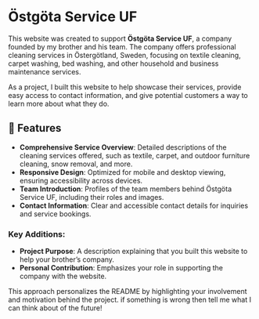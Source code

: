 # Östgöta Service UF

This website was created to support **Östgöta Service UF**, a company founded by my brother and his team. The company offers professional cleaning services in Östergötland, Sweden, focusing on textile cleaning, carpet washing, bed washing, and other household and business maintenance services.

As a project, I built this website to help showcase their services, provide easy access to contact information, and give potential customers a way to learn more about what they do.

## 🌟 Features

- **Comprehensive Service Overview**: Detailed descriptions of the cleaning services offered, such as textile, carpet, and outdoor furniture cleaning, snow removal, and more.
- **Responsive Design**: Optimized for mobile and desktop viewing, ensuring accessibility across devices.
- **Team Introduction**: Profiles of the team members behind Östgöta Service UF, including their roles and images.
- **Contact Information**: Clear and accessible contact details for inquiries and service bookings.


### Key Additions:
- **Project Purpose**: A description explaining that you built this website to help your brother’s company.
- **Personal Contribution**: Emphasizes your role in supporting the company with the website.
  
This approach personalizes the README by highlighting your involvement and motivation behind the project. if something is wrong then tell me what I can think about of the future!

